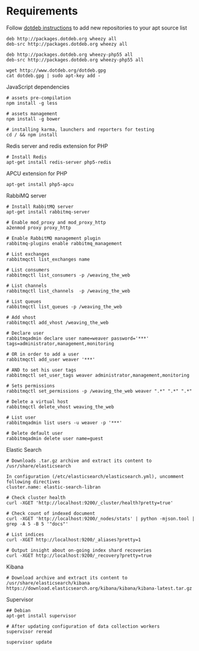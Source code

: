 # Requirements

Follow [dotdeb instructions](http://www.dotdeb.org/instructions/) to add new repositories to your apt source list

    deb http://packages.dotdeb.org wheezy all
    deb-src http://packages.dotdeb.org wheezy all

    deb http://packages.dotdeb.org wheezy-php55 all
    deb-src http://packages.dotdeb.org wheezy-php55 all

    wget http://www.dotdeb.org/dotdeb.gpg
    cat dotdeb.gpg | sudo apt-key add -

JavaScript dependencies

    # assets pre-compilation
    npm install -g less

    # assets management
    npm install -g bower
    
    # installing karma, launchers and reporters for testing
    cd / && npm install

Redis server and redis extension for PHP

    # Install Redis
    apt-get install redis-server php5-redis

APCU extension for PHP

    apt-get install php5-apcu

RabbiMQ server

    # Install RabbitMQ server
    apt-get install rabbitmq-server

    # Enable mod_proxy and mod_proxy_http
    a2enmod proxy proxy_http

    # Enable RabbitMQ management plugin
    rabbitmq-plugins enable rabbitmq_management

    # List exchanges
    rabbitmqctl list_exchanges name

    # List consumers
    rabbitmqctl list_consumers -p /weaving_the_web

    # List channels
    rabbitmqctl list_channels  -p /weaving_the_web

    # List queues
    rabbitmqctl list_queues -p /weaving_the_web

    # Add vhost
    rabbitmqctl add_vhost /weaving_the_web

    # Declare user
    rabbitmqadmin declare user name=weaver password='***' tags=administrator,management,monitoring

    # OR in order to add a user
    rabbitmqctl add_user weaver '***'

    # AND to set his user tags
    rabbitmqctl set_user_tags weaver administrator,management,monitoring

    # Sets permissions
    rabbitmqctl set_permissions -p /weaving_the_web weaver ".*" ".*" ".*"

    # Delete a virtual host
    rabbitmqctl delete_vhost weaving_the_web

    # List user
    rabbitmqadmin list users -u weaver -p '***'

    # Delete default user
    rabbitmqadmin delete user name=guest

Elastic Search

    # Downloads .tar.gz archive and extract its content to /usr/share/elasticsearch

    In configuration (/etc/elasticsearch/elasticsearch.yml), uncomment following directives
    cluster.name: elastic-search-libran

    # Check cluster health
    curl -XGET 'http://localhost:9200/_cluster/health?pretty=true'

    # Check count of indexed document
    curl -XGET 'http://localhost:9200/_nodes/stats' | python -mjson.tool | grep -A 5 -B 5 '"docs"'

    # List indices
    curl -XGET http://localhost:9200/_aliases?pretty=1

    # Output insight about on-going index shard recoveries
    curl -XGET http://localhost:9200/_recovery?pretty=true

Kibana

    # Download archive and extract its content to /usr/share/elasticsearch/kibana
    https://download.elasticsearch.org/kibana/kibana/kibana-latest.tar.gz

Supervisor

    ## Debian
    apt-get install supervisor

    # After updating configuration of data collection workers
    supervisor reread

    supervisor update
